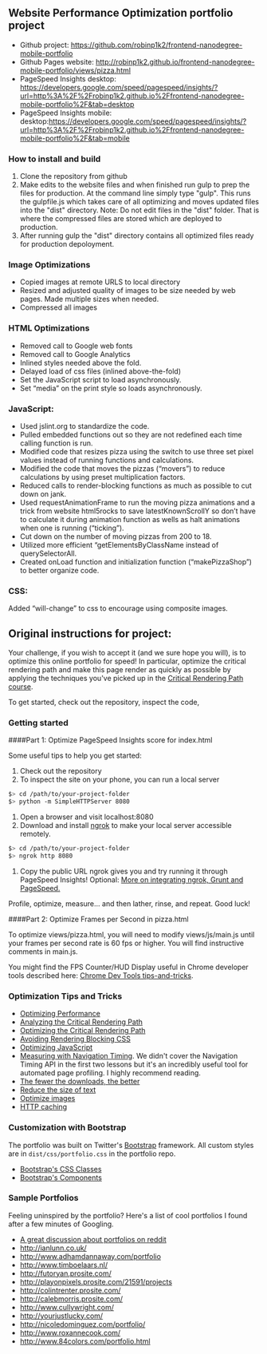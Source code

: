 ## Website Performance Optimization portfolio project
- Github project: https://github.com/robinp1k2/frontend-nanodegree-mobile-portfolio
- Github Pages website: http://robinp1k2.github.io/frontend-nanodegree-mobile-portfolio/views/pizza.html 
- PageSpeed Insights desktop: https://developers.google.com/speed/pagespeed/insights/?url=http%3A%2F%2Frobinp1k2.github.io%2Ffrontend-nanodegree-mobile-portfolio%2F&tab=desktop 
- PageSpeed Insights mobile: desktop:https://developers.google.com/speed/pagespeed/insights/?url=http%3A%2F%2Frobinp1k2.github.io%2Ffrontend-nanodegree-mobile-portfolio%2F&tab=mobile

### How to install and build
1. Clone the repository from github
2. Make edits to the website files and when finished run gulp to prep the files for production.  At the command line simply type "gulp".  This runs the gulpfile.js which takes care of all optimizing and moves updated files into the "dist" directory.  Note: Do not edit files in the "dist" folder.  That is where the compressed files are stored which are deployed to production.
3. After running gulp the "dist" directory contains all optimized files ready for production depoloyment.

### Image Optimizations
- Copied images at remote URLS to local directory
- Resized and adjusted quality of images to be size needed by web pages.  Made multiple sizes when needed.
- Compressed all images

### HTML Optimizations
- Removed call to Google web fonts
- Removed call to Google Analytics
- Inlined styles needed above the fold.
- Delayed load of css files (inlined above-the-fold)
- Set the JavaScript script to load asynchronously.
- Set “media” on the print style so loads asynchronously.

### JavaScript:
- Used jslint.org to standardize the code.
- Pulled embedded functions out so they are not redefined each time calling function is run.
- Modified code that resizes pizza using the switch to use three set pixel values instead of running functions and calculations.
- Modified the code that moves the pizzas (“movers”) to reduce calculations by using preset multiplication factors.  
- Reduced calls to render-blocking functions as much as possible to cut down on jank.
- Used requestAnimationFrame to run the moving pizza animations and a trick from website html5rocks to save latestKnownScrollY so don’t have to calculate it during animation function as wells as halt animations when one is running (“ticking”).
- Cut down on the number of moving pizzas from 200 to 18.
- Utilized more efficient “getElementsByClassName instead of querySelectorAll.
- Created onLoad function and initialization function (“makePizzaShop”) to better organize code.

### CSS:
Added “will-change” to css to encourage using composite images.  



## Original instructions for project:
Your challenge, if you wish to accept it (and we sure hope you will), is to optimize this online portfolio for speed! In particular, optimize the critical rendering path and make this page render as quickly as possible by applying the techniques you've picked up in the [Critical Rendering Path course](https://www.udacity.com/course/ud884).

To get started, check out the repository, inspect the code,

### Getting started

####Part 1: Optimize PageSpeed Insights score for index.html

Some useful tips to help you get started:

1. Check out the repository
1. To inspect the site on your phone, you can run a local server

  ```bash
  $> cd /path/to/your-project-folder
  $> python -m SimpleHTTPServer 8080
  ```

1. Open a browser and visit localhost:8080
1. Download and install [ngrok](https://ngrok.com/) to make your local server accessible remotely.

  ``` bash
  $> cd /path/to/your-project-folder
  $> ngrok http 8080
  ```

1. Copy the public URL ngrok gives you and try running it through PageSpeed Insights! Optional: [More on integrating ngrok, Grunt and PageSpeed.](http://www.jamescryer.com/2014/06/12/grunt-pagespeed-and-ngrok-locally-testing/)

Profile, optimize, measure... and then lather, rinse, and repeat. Good luck!

####Part 2: Optimize Frames per Second in pizza.html

To optimize views/pizza.html, you will need to modify views/js/main.js until your frames per second rate is 60 fps or higher. You will find instructive comments in main.js. 

You might find the FPS Counter/HUD Display useful in Chrome developer tools described here: [Chrome Dev Tools tips-and-tricks](https://developer.chrome.com/devtools/docs/tips-and-tricks).

### Optimization Tips and Tricks
* [Optimizing Performance](https://developers.google.com/web/fundamentals/performance/ "web performance")
* [Analyzing the Critical Rendering Path](https://developers.google.com/web/fundamentals/performance/critical-rendering-path/analyzing-crp.html "analyzing crp")
* [Optimizing the Critical Rendering Path](https://developers.google.com/web/fundamentals/performance/critical-rendering-path/optimizing-critical-rendering-path.html "optimize the crp!")
* [Avoiding Rendering Blocking CSS](https://developers.google.com/web/fundamentals/performance/critical-rendering-path/render-blocking-css.html "render blocking css")
* [Optimizing JavaScript](https://developers.google.com/web/fundamentals/performance/critical-rendering-path/adding-interactivity-with-javascript.html "javascript")
* [Measuring with Navigation Timing](https://developers.google.com/web/fundamentals/performance/critical-rendering-path/measure-crp.html "nav timing api"). We didn't cover the Navigation Timing API in the first two lessons but it's an incredibly useful tool for automated page profiling. I highly recommend reading.
* <a href="https://developers.google.com/web/fundamentals/performance/optimizing-content-efficiency/eliminate-downloads.html">The fewer the downloads, the better</a>
* <a href="https://developers.google.com/web/fundamentals/performance/optimizing-content-efficiency/optimize-encoding-and-transfer.html">Reduce the size of text</a>
* <a href="https://developers.google.com/web/fundamentals/performance/optimizing-content-efficiency/image-optimization.html">Optimize images</a>
* <a href="https://developers.google.com/web/fundamentals/performance/optimizing-content-efficiency/http-caching.html">HTTP caching</a>

### Customization with Bootstrap
The portfolio was built on Twitter's <a href="http://getbootstrap.com/">Bootstrap</a> framework. All custom styles are in `dist/css/portfolio.css` in the portfolio repo.

* <a href="http://getbootstrap.com/css/">Bootstrap's CSS Classes</a>
* <a href="http://getbootstrap.com/components/">Bootstrap's Components</a>

### Sample Portfolios

Feeling uninspired by the portfolio? Here's a list of cool portfolios I found after a few minutes of Googling.

* <a href="http://www.reddit.com/r/webdev/comments/280qkr/would_anybody_like_to_post_their_portfolio_site/">A great discussion about portfolios on reddit</a>
* <a href="http://ianlunn.co.uk/">http://ianlunn.co.uk/</a>
* <a href="http://www.adhamdannaway.com/portfolio">http://www.adhamdannaway.com/portfolio</a>
* <a href="http://www.timboelaars.nl/">http://www.timboelaars.nl/</a>
* <a href="http://futoryan.prosite.com/">http://futoryan.prosite.com/</a>
* <a href="http://playonpixels.prosite.com/21591/projects">http://playonpixels.prosite.com/21591/projects</a>
* <a href="http://colintrenter.prosite.com/">http://colintrenter.prosite.com/</a>
* <a href="http://calebmorris.prosite.com/">http://calebmorris.prosite.com/</a>
* <a href="http://www.cullywright.com/">http://www.cullywright.com/</a>
* <a href="http://yourjustlucky.com/">http://yourjustlucky.com/</a>
* <a href="http://nicoledominguez.com/portfolio/">http://nicoledominguez.com/portfolio/</a>
* <a href="http://www.roxannecook.com/">http://www.roxannecook.com/</a>
* <a href="http://www.84colors.com/portfolio.html">http://www.84colors.com/portfolio.html</a>
